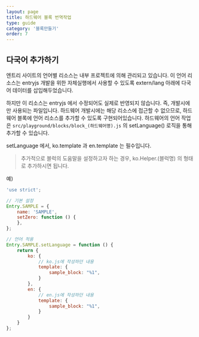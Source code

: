 ```yaml
---
layout: page
title: 하드웨어 블록 번역작업
type: guide
category: '블록만들기'
order: 7
---
```


## 다국어 추가하기

엔트리 사이트의 언어별 리소스는 내부 프로젝트에 의해 관리되고 있습니다.
이 언어 리소스는 entryjs 개발을 위한 자체실행에서 사용할 수 있도록 extern/lang 아래에 다국어 데이터를 삽입해두었습니다.

하지만 이 리소스는 entryjs 에서 수정되어도 실제로 반영되지 않습니다. 즉, 개발시에만 사용되는 파일입니다.
하드웨어 개발시에는 해당 리소스에 접근할 수 없으므로, 하드웨어 블록에 언어 리소스를 추가할 수 있도록 구현되어있습니다.
하드웨어의 언어 작업은 `src/playground/blocks/block_(하드웨어명).js` 의 setLanguage() 로직을 통해 추가할 수 있습니다.

setLanguage 에서, ko.template 과 en.template 는 필수입니다.

> 추가적으로 블럭의 도움말을 설정하고자 하는 경우, ko.Helper.(블럭명) 의 형태로 추가하시면 됩니다.

예)
``` js
'use strict';

// 기본 설정
Entry.SAMPLE = {
    name: 'SAMPLE',
    setZero: function () {
    },
};

// 언어 적용
Entry.SAMPLE.setLanguage = function () {
    return {
        ko: {
            // ko.js에 작성하던 내용
            template: {
                sample_block: "%1",
            }
        },
        en: {
            // en.js에 작성하던 내용
            template: {
                sample_block: "%1",
            }
        }
    }
};
```
